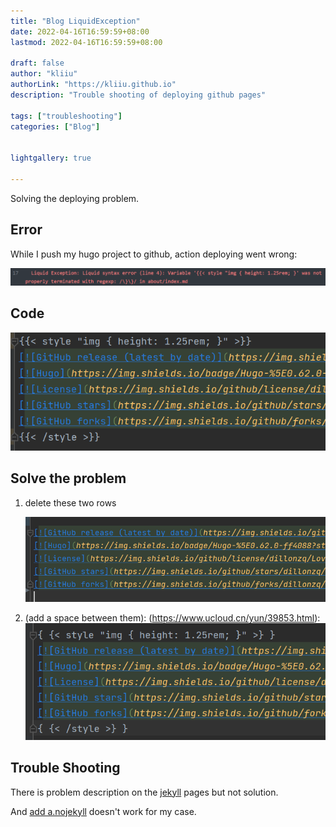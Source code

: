 ```yaml
---
title: "Blog LiquidException"
date: 2022-04-16T16:59:59+08:00
lastmod: 2022-04-16T16:59:59+08:00

draft: false
author: "kliiu"
authorLink: "https://kliiu.github.io"
description: "Trouble shooting of deploying github pages"

tags: ["troubleshooting"]
categories: ["Blog"]


lightgallery: true

---
```

Solving the deploying problem.
<!--more-->
## Error
While I push my hugo project to github, action deploying went wrong: 

![Liquid](Liquid.png "Liquid Exception")

## Code

![Original.png](Original.png)

## Solve the problem
1. delete these two rows

   ![Solution1.png](Solution1.png)


2.  (add a space between them):
   (https://www.ucloud.cn/yun/39853.html):
   ![Solution2.png](Solution2.png)
## Trouble Shooting
There is problem description on the [jekyll](https://jekyllrb.com/docs/troubleshooting/#configuration-problems) pages but not solution.

And [add a.nojekyll](https://gitee.com/help/articles/4136#article-header1) doesn't work for my case.